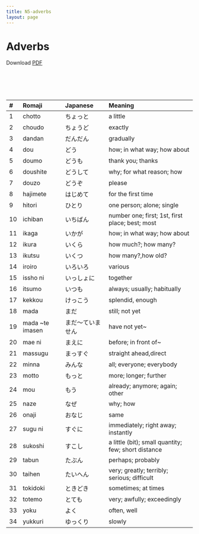 ```yaml
---
title: N5-adverbs
layout: page
---
```


# Adverbs
Download [PDF](./pdf/N5-adverbs.pdf)

# &nbsp;

**#**|**Romaji**|**Japanese**|**Meaning**
:---|:---|:---|:---
1|chotto|ちょっと|a little
2|choudo|ちょうど|exactly
3|dandan|だんだん|gradually
4|dou|どう|how; in what way; how about
5|doumo|どうも|thank you; thanks
6|doushite|どうして|why; for what reason; how
7|douzo|どうぞ|please
8|hajimete|はじめて|for the first time
9|hitori|ひとり|one person; alone; single
10|ichiban|いちばん|number one; first; 1st, first place; best; most
11|ikaga|いかが|how; in what way; how about
12|ikura|いくら|how much?; how many?
13|ikutsu|いくつ|how many?,how old?
14|iroiro|いろいろ|various
15|issho ni|いっしょに|together
16|itsumo|いつも|always; usually; habitually
17|kekkou|けっこう|splendid, enough
18|mada|まだ|still; not yet
19|mada ~te imasen|まだ～ていません|have not yet~
20|mae ni|まえに|before; in front of~
21|massugu|まっすぐ|straight ahead,direct
22|minna|みんな|all; everyone; everybody
23|motto|もっと|more; longer; further
24|mou|もう|already; anymore; again; other
25|naze|なぜ|why; how
26|onaji|おなじ|same
27|sugu ni|すぐに|immediately; right away; instantly
28|sukoshi|すこし|a little (bit); small quantity; few; short distance
29|tabun|たぶん|perhaps; probably
30|taihen|たいへん|very; greatly; terribly; serious; difficult
31|tokidoki|ときどき|sometimes; at times
32|totemo|とても|very; awfully; exceedingly
33|yoku|よく|often, well
34|yukkuri|ゆっくり|slowly

